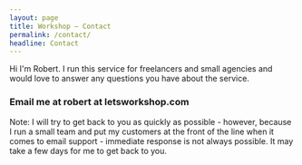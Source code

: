```yaml
---
layout: page
title: Workshop – Contact
permalink: /contact/
headline: Contact
---
```



Hi I'm Robert. I run this service for freelancers and small agencies and would love to answer any questions you have about the service. 

### Email me at robert at letsworkshop.com 

Note: I will try to get back to you as quickly as possible - however, because I run a small team and put my customers at the front of the line when it comes to email support - immediate response is not always possible. It may take a few days for me to get back to you.